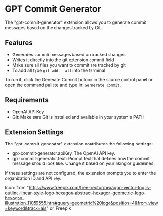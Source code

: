 # GPT Commit Generator

The "gpt-commit-generator" extension allows you to generate commit messages based on the changes tracked by Git.

## Features

- Generates commit messages based on tracked changes
- Writes it directly into the git extension commit field
- Make sure all files you want to commit are tracked by git
- To add all type ```git add --all``` into the terminal

To run it, click the Generate Commit butoon in the source control panel or open the command pallete and type in: ```Gernerate Commit```.

## Requirements

- OpenAI API Key
- Git: Make sure Git is installed and available in your system's PATH.

## Extension Settings

The "gpt-commit-generator" extension contributes the following settings:

- gpt-commit-generator.apiKey: The OpenAI API key.
- gpt-commit-generator.text: Prompt text that defines how the commit message should look like. Change it based on your liking or guidelines.

If these settings are not configured, the extension prompts you to enter the organization ID and API key.

Icon: from "https://www.freepik.com/free-vector/hexagon-vector-logos-outline-linear-style-logo-hexagon-abstract-hexagon-geometric-logo-hexagon-illustration_11059555.htm#query=geometric%20logo&position=4&from_view=keyword&track=ais" on Freepik
